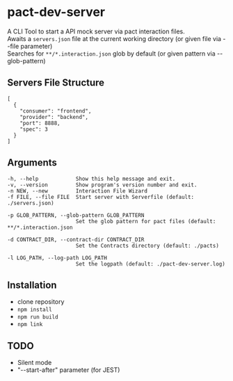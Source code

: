 # pact-dev-server

A CLI Tool to start a API mock server via pact interaction files.  
Awaits a `servers.json` file at the current working directory (or given file via --file parameter)  
Searches for `**/*.interaction.json` glob by default (or given pattern via --glob-pattern)  

## Servers File Structure
```
[
  {
    "consumer": "frontend",
    "provider": "backend",
    "port": 8888,
    "spec": 3
  }
]
```

## Arguments
```
-h, --help            Show this help message and exit.
-v, --version         Show program's version number and exit.
-n NEW, --new         Interaction File Wizard
-f FILE, --file FILE  Start server with Serverfile (default: ./servers.json)

-p GLOB_PATTERN, --glob-pattern GLOB_PATTERN
                      Set the glob pattern for pact files (default: **/*.interaction.json

-d CONTRACT_DIR, --contract-dir CONTRACT_DIR
                      Set the Contracts directory (default: ./pacts)

-l LOG_PATH, --log-path LOG_PATH
                      Set the logpath (default: ./pact-dev-server.log)
```

## Installation 
- clone repository
- `npm install`
- `npm run build`
- `npm link`

## TODO
 - Silent mode
 - "--start-after" parameter (for JEST)
